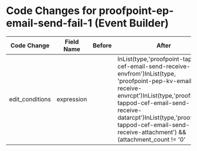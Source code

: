 # Code Changes for proofpoint-ep-email-send-fail-1 (Event Builder)

| Code Change | Field Name | Before | After |
|-------------|------------|--------|-------|
| edit_conditions | expression |  | InList(type,'proofpoint-tappod-cef-email-send-receive-envfrom')InList(type, 'proofpoint-pep-kv-email-receive-envrcpt')InList(type,'proofpoint-tappod-cef-email-send-receive-datarcpt')InList(type,'proofpoint-tappod-cef-email-send-receive-attachment') && (attachment_count != '0' || exists(email_attachment))InList(type,'proofpoint-tappod-cef-email-send-receive-run')InList(type,'proofpoint-tappod-cef-email-send-receive-datafrom')InList(type,'proofpoint-tappod-cef-email-send-receive-msg') && !InList(action, 'continue', 'redirect') && ContainsAny(direction, 'allow_relay', 'outbound') |